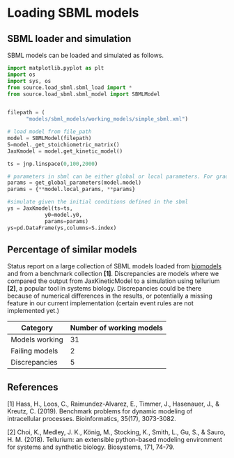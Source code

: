 # Loading SBML models

## SBML loader and simulation
SBML models can be loaded and simulated as follows. 

```python
import matplotlib.pyplot as plt
import os
import sys, os
from source.load_sbml.sbml_load import *
from source.load_sbml.sbml_model import SBMLModel


filepath = (
      "models/sbml_models/working_models/simple_sbml.xml")

# load model from file_path
model = SBMLModel(filepath)
S=model._get_stoichiometric_matrix()
JaxKmodel = model.get_kinetic_model()

ts = jnp.linspace(0,100,2000)

# parameters in sbml can be either global or local parameters. For gradient descent purposes we want all of them global. 
params = get_global_parameters(model.model)
params = {**model.local_params, **params}

#simulate given the initial conditions defined in the sbml 
ys = JaxKmodel(ts=ts,
            y0=model.y0,
            params=params)
ys=pd.DataFrame(ys,columns=S.index)


```


## Percentage of similar models
Status report on a large collection of SBML models loaded from [biomodels]('https://www.ebi.ac.uk/biomodels/') and from a benchmark collection **[1]**. Discrepancies are models where we compared the output from JaxKineticModel to a simulation using tellurium **[2]**, a popular tool in systems biology. Discrepancies could be there because of numerical differences in the results, or potentially a missing feature in our current implementation (certain event rules are not implemented yet.)

| **Category**             | **Number of working models**                         
|----------------------------------|-------------------------------------------------
|Models working | 31|
| Failing models | 2|
| Discrepancies | 5 |



## References
[1] Hass, H., Loos, C., Raimundez-Alvarez, E., Timmer, J., Hasenauer, J., & Kreutz, C. (2019). Benchmark problems for dynamic modeling of intracellular processes. Bioinformatics, 35(17), 3073-3082.

[2] Choi, K., Medley, J. K., König, M., Stocking, K., Smith, L., Gu, S., & Sauro, H. M. (2018). Tellurium: an extensible python-based modeling environment for systems and synthetic biology. Biosystems, 171, 74-79.
